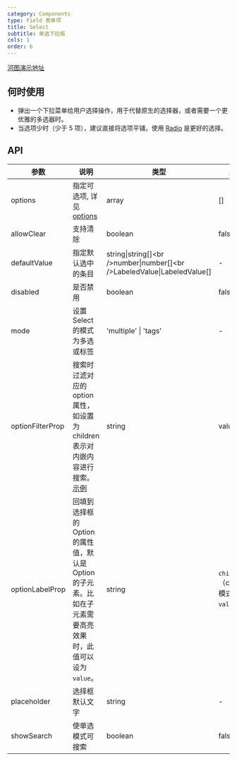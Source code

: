 ```yaml
---
category: Components
type: Field 表单项
title: Select
subtitle: 单选下拉框
cols: 1
order: 6
---
```


[河图演示地址](http://beike.plus/guiedit?route=%2Fproject%2Fhetu_demo%2Fhetu%2Fdemo%2FSelect)

## 何时使用

- 弹出一个下拉菜单给用户选择操作，用于代替原生的选择器，或者需要一个更优雅的多选器时。
- 当选项少时（少于 5 项），建议直接将选项平铺，使用 [Radio](/components/Field/components/Radio/) 是更好的选择。

## API

| 参数             | 说明                                                                                                                                      | 类型                                                                         | 默认值                                   |
| ---------------- | ----------------------------------------------------------------------------------------------------------------------------------------- | ---------------------------------------------------------------------------- | ---------------------------------------- |
| options          | 指定可选项, 详见 [options](/components/Field/components/Checkbox/#options)                                                                | array                                                                        | \[]                                      |
| allowClear       | 支持清除                                                                                                                                  | boolean                                                                      | false                                    |
| defaultValue     | 指定默认选中的条目                                                                                                                        | string\|string\[]\<br />number\|number\[]\<br />LabeledValue\|LabeledValue[] | -                                        |
| disabled         | 是否禁用                                                                                                                                  | boolean                                                                      | false                                    |
| mode             | 设置 Select 的模式为多选或标签                                                                                                            | 'multiple' \| 'tags'                                                         | -                                        |
| optionFilterProp | 搜索时过滤对应的 option 属性，如设置为 children 表示对内嵌内容进行搜索。[示例](https://codesandbox.io/s/antd-reproduction-template-tk678) | string                                                                       | value                                    |
| optionLabelProp  | 回填到选择框的 Option 的属性值，默认是 Option 的子元素。比如在子元素需要高亮效果时，此值可以设为 `value`。                                | string                                                                       | `children` （combobox 模式下为 `value`） |
| placeholder      | 选择框默认文字                                                                                                                            | string                                                                       | -                                        |
| showSearch       | 使单选模式可搜索                                                                                                                          | boolean                                                                      | false                                    |
